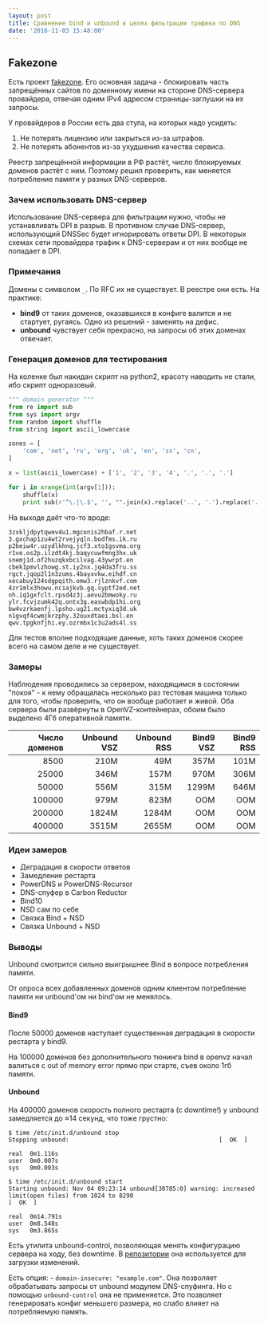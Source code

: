 ```yaml
---
layout: post
title: Сравнение bind и unbound в целях фильтрации трафика по DNS
date: '2016-11-03 15:48:00'
---
```


## Fakezone

Есть проект [fakezone](https://github.com/carbonsoft/named_fakezone_generator). Его основная задача - блокировать часть запрещённых сайтов по доменному имени на стороне DNS-сервера провайдера, отвечая одним IPv4 адресом страницы-заглушки на их запросы.

У провайдеров в России есть два стула, на которых надо усидеть:

1. Не потерять лицензию или закрыться из-за штрафов.
2. Не потерять абонентов из-за ухудшения качества сервиса.

Реестр запрещённой информации в РФ растёт, число блокируемых доменов растёт с ним. Поэтому решил проверить, как меняется потребление памяти у разных DNS-серверов.

### Зачем использовать DNS-сервер

Использование DNS-сервера для фильтрации нужно, чтобы не устанавливать DPI в разрыв. В противном случае DNS-сервер, использующий DNSSec будет игнорировать ответы DPI. В некоторых схемах сети провайдера трафик к DNS-серверам и от них вообще не попадает в DPI.

### Примечания

Домены с символом `_`. По RFC их не существует. В реестре они есть. На практике:

- **bind9** от таких доменов, оказавшихся в конфиге валится и не стартует, ругаясь. Одно из решений - заменять на дефис.
- **unbound** чувствует себя прекрасно, на запросы об этих доменах отвечает.

### Генерация доменов для тестирования

На коленке был накидан скрипт на python2, красоту наводить не стали, ибо скрипт одноразовый.

``` python
""" domain generator """
from re import sub
from sys import argv
from random import shuffle
from string import ascii_lowercase

zones = [
    'com', 'net', 'ru', 'org', 'uk', 'en', 'ss', 'cn',
]

x = list(ascii_lowercase) + ['1', '2', '3', '4', '.', '.', '.']

for i in xrange(int(argv[1])):
    shuffle(x)
    print sub(r'^\.|\.$', '', "".join(x).replace('..', '.').replace('..', '.')) + '.' + zones[i % len(zones)]
```

На выходе даёт что-то вроде:

```
3zxkljdpytqwev4u1.mgconis2hbaf.r.net
3.gxchap1zu4wt2rvejyqln.bodfms.ik.ru
p2beiw4r.uzydlkhnq.jcf3.xto1gsvma.org
r1ve.os2p.ilzdt4kj.baqycuwfmng3hx.uk
snemj1d.of2huzqkxbcilvag.43ywrpt.en
cbek1pmvlzhowg.st.iy2nx.jq4da3fru.ss
rgct.jqop2l1n3zums.4bayxvkw.eihdf.cn
xecabuy124sdgpqith.omw3.rjlznkvf.com
4zr1mlx3howu.nciajkvb.gq.syptf2ed.net
nh.iq1gxfclt.rpsd4z3j.aevu2bmwoky.ru
ylr.fcvjzumk42q.ontx3g.easwbdp1hi.org
bw4vzrkaenfj.lpsho.ug21.mctyxiq3d.uk
n1gvqf4cwmjkrzphy.32ouxdtaei.bsl.en
qwv.tpgknfjhi.ey.ozrmbx1c3u2ads4l.ss
```

Для тестов вполне подходящие данные, хоть таких доменов скорее всего на самом деле и не существует.

### Замеры

Наблюдения проводились за сервером, находящимся в состоянии "покоя" - к нему обращалась несколько раз тестовая машина только для того, чтобы проверить, что он вообще работает и живой. Оба сервера были развёрнуты в OpenVZ-контейнерах, обоим было выделено 4Гб оперативной памяти.

Число доменов | Unbound VSZ | Unbound RSS | Bind9 VSZ | Bind9 RSS
-----------: | ---------: | ---------: | -------: | -------:
    8500      |    210M     |     49M     |   357M    |   101M
    25000     |    346M     |    157M     |   970M    |   306M
    50000     |    556M     |    315M     |   1299M   |   646M
   100000     |    979M     |    823M     | OOM | OOM
   200000     |    1824M    |    1284M    | OOM | OOM
   400000     |    3515M    |    2655M    | OOM | OOM

### Идеи замеров

- Деградация в скорости ответов
- Замедление рестарта
- PowerDNS и PowerDNS-Recursor
- DNS-спуфер в Carbon Reductor
- Bind10
- NSD сам по себе
- Связка Bind + NSD
- Связка Unbound + NSD

### Выводы

Unbound смотрится сильно выигрышнее Bind в вопросе потребления памяти.

От опроса всех добавленных доменов одним клиентом потребление памяти ни unbound'ом ни bind'ом не менялось.

#### Bind9

После 50000 доменов наступает существенная деградация в скорости рестарта у bind9.

На 100000 доменов без дополнительного тюнинга bind в openvz начал валиться с out of memory error прямо при старте, съев около 1гб памяти.

#### Unbound

На 400000 доменов скорость полного рестарта (с downtime!) у unbound замедляется до ≈14 секунд, что тоже грустно:

``` shell
$ time /etc/init.d/unbound stop
Stopping unbound:                                          [  OK  ]

real  0m1.116s
user  0m0.007s
sys   0m0.003s

$ time /etc/init.d/unbound start
Starting unbound: Nov 04 09:23:14 unbound[30785:0] warning: increased limit(open files) from 1024 to 8290
[  OK  ]

real  0m14.791s
user  0m8.548s
sys   0m3.865s
```

Есть утилита unbound-control, позволяющая менять конфигурацию сервера на ходу, без downtime. В [репозитории](https://github.com/carbonsoft/named_fakezone_generator) она используется для загрузки изменений.

Есть опция: - `domain-insecure: "example.com"`. Она позволяет обрабатывать запросы от unbound модулем DNS-спуфинга. Но с помощью `unbound-control` она не применяется. Это позволяет генерировать конфиг меньшего размера, но слабо влияет на потребляемую память.
